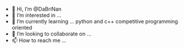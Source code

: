 - 👋 Hi, I’m @DaBriNan 
- 👀 I’m interested in ...
- 🌱 I’m currently learning ... python and c++ competitive programming oriented
- 💞️ I’m looking to collaborate on ...
- 📫 How to reach me ...

<!---
DaBriNan/DaBriNan is a ✨ special ✨ repository because its `README.md` (this file) appears on your GitHub profile.
You can click the Preview link to take a look at your changes.
--->
